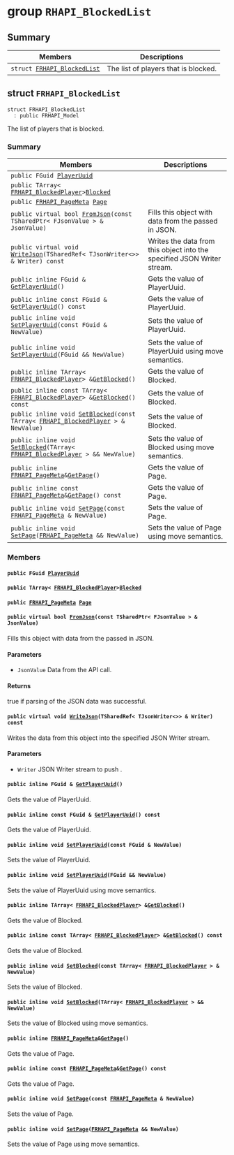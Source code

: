 # group `RHAPI_BlockedList` <a id="group__RHAPI__BlockedList"></a>

## Summary

 Members                        | Descriptions                                
--------------------------------|---------------------------------------------
`struct `[`FRHAPI_BlockedList`](#structFRHAPI__BlockedList) | The list of players that is blocked.

## struct `FRHAPI_BlockedList` <a id="structFRHAPI__BlockedList"></a>

```
struct FRHAPI_BlockedList
  : public FRHAPI_Model
```

The list of players that is blocked.

### Summary

 Members                        | Descriptions                                
--------------------------------|---------------------------------------------
`public FGuid `[`PlayerUuid`](#structFRHAPI__BlockedList_1a81ca3ffaaa57933136d4e34c898eaf59) | 
`public TArray< `[`FRHAPI_BlockedPlayer`](RHAPI_BlockedPlayer.md#structFRHAPI__BlockedPlayer)` > `[`Blocked`](#structFRHAPI__BlockedList_1a9513852bd685b421e1d530d4c5fef82b) | 
`public `[`FRHAPI_PageMeta`](RHAPI_PageMeta.md#structFRHAPI__PageMeta)` `[`Page`](#structFRHAPI__BlockedList_1a8744288d16432ddc662e34b3390c569a) | 
`public virtual bool `[`FromJson`](#structFRHAPI__BlockedList_1a4777a3c2c7202d9cb8b8d04f433fdb1d)`(const TSharedPtr< FJsonValue > & JsonValue)` | Fills this object with data from the passed in JSON.
`public virtual void `[`WriteJson`](#structFRHAPI__BlockedList_1a86a943e21ccd5a660b10343c57622437)`(TSharedRef< TJsonWriter<>> & Writer) const` | Writes the data from this object into the specified JSON Writer stream.
`public inline FGuid & `[`GetPlayerUuid`](#structFRHAPI__BlockedList_1a5396c01063e705f35bed44517fb57d9e)`()` | Gets the value of PlayerUuid.
`public inline const FGuid & `[`GetPlayerUuid`](#structFRHAPI__BlockedList_1a5788033debdec806a353b479d52e3774)`() const` | Gets the value of PlayerUuid.
`public inline void `[`SetPlayerUuid`](#structFRHAPI__BlockedList_1a26d6054ecdf24c515ce7749f412a6140)`(const FGuid & NewValue)` | Sets the value of PlayerUuid.
`public inline void `[`SetPlayerUuid`](#structFRHAPI__BlockedList_1aa0ea19463fe4ba100d25d1661be0868a)`(FGuid && NewValue)` | Sets the value of PlayerUuid using move semantics.
`public inline TArray< `[`FRHAPI_BlockedPlayer`](RHAPI_BlockedPlayer.md#structFRHAPI__BlockedPlayer)` > & `[`GetBlocked`](#structFRHAPI__BlockedList_1aefc67b5c3763f47afd921a641856edc1)`()` | Gets the value of Blocked.
`public inline const TArray< `[`FRHAPI_BlockedPlayer`](RHAPI_BlockedPlayer.md#structFRHAPI__BlockedPlayer)` > & `[`GetBlocked`](#structFRHAPI__BlockedList_1aacc7a644b18e06511b937af710e3134f)`() const` | Gets the value of Blocked.
`public inline void `[`SetBlocked`](#structFRHAPI__BlockedList_1afef205e20075490463940b9393c1dcec)`(const TArray< `[`FRHAPI_BlockedPlayer`](RHAPI_BlockedPlayer.md#structFRHAPI__BlockedPlayer)` > & NewValue)` | Sets the value of Blocked.
`public inline void `[`SetBlocked`](#structFRHAPI__BlockedList_1a93a0033990c27d6d15115041104038a3)`(TArray< `[`FRHAPI_BlockedPlayer`](RHAPI_BlockedPlayer.md#structFRHAPI__BlockedPlayer)` > && NewValue)` | Sets the value of Blocked using move semantics.
`public inline `[`FRHAPI_PageMeta`](RHAPI_PageMeta.md#structFRHAPI__PageMeta)` & `[`GetPage`](#structFRHAPI__BlockedList_1abe000a32ad378198993a9e59888d677a)`()` | Gets the value of Page.
`public inline const `[`FRHAPI_PageMeta`](RHAPI_PageMeta.md#structFRHAPI__PageMeta)` & `[`GetPage`](#structFRHAPI__BlockedList_1a7f06d404b524b06615fd6c6ddaaf8e3c)`() const` | Gets the value of Page.
`public inline void `[`SetPage`](#structFRHAPI__BlockedList_1a6fc7b54316eb87c4eb6bdb611ce8a61e)`(const `[`FRHAPI_PageMeta`](RHAPI_PageMeta.md#structFRHAPI__PageMeta)` & NewValue)` | Sets the value of Page.
`public inline void `[`SetPage`](#structFRHAPI__BlockedList_1a30fb051a344bb134e36fd43cdea5ed05)`(`[`FRHAPI_PageMeta`](RHAPI_PageMeta.md#structFRHAPI__PageMeta)` && NewValue)` | Sets the value of Page using move semantics.

### Members

#### `public FGuid `[`PlayerUuid`](#structFRHAPI__BlockedList_1a81ca3ffaaa57933136d4e34c898eaf59) <a id="structFRHAPI__BlockedList_1a81ca3ffaaa57933136d4e34c898eaf59"></a>

#### `public TArray< `[`FRHAPI_BlockedPlayer`](RHAPI_BlockedPlayer.md#structFRHAPI__BlockedPlayer)` > `[`Blocked`](#structFRHAPI__BlockedList_1a9513852bd685b421e1d530d4c5fef82b) <a id="structFRHAPI__BlockedList_1a9513852bd685b421e1d530d4c5fef82b"></a>

#### `public `[`FRHAPI_PageMeta`](RHAPI_PageMeta.md#structFRHAPI__PageMeta)` `[`Page`](#structFRHAPI__BlockedList_1a8744288d16432ddc662e34b3390c569a) <a id="structFRHAPI__BlockedList_1a8744288d16432ddc662e34b3390c569a"></a>

#### `public virtual bool `[`FromJson`](#structFRHAPI__BlockedList_1a4777a3c2c7202d9cb8b8d04f433fdb1d)`(const TSharedPtr< FJsonValue > & JsonValue)` <a id="structFRHAPI__BlockedList_1a4777a3c2c7202d9cb8b8d04f433fdb1d"></a>

Fills this object with data from the passed in JSON.

#### Parameters
* `JsonValue` Data from the API call.

#### Returns
true if parsing of the JSON data was successful.

#### `public virtual void `[`WriteJson`](#structFRHAPI__BlockedList_1a86a943e21ccd5a660b10343c57622437)`(TSharedRef< TJsonWriter<>> & Writer) const` <a id="structFRHAPI__BlockedList_1a86a943e21ccd5a660b10343c57622437"></a>

Writes the data from this object into the specified JSON Writer stream.

#### Parameters
* `Writer` JSON Writer stream to push .

#### `public inline FGuid & `[`GetPlayerUuid`](#structFRHAPI__BlockedList_1a5396c01063e705f35bed44517fb57d9e)`()` <a id="structFRHAPI__BlockedList_1a5396c01063e705f35bed44517fb57d9e"></a>

Gets the value of PlayerUuid.

#### `public inline const FGuid & `[`GetPlayerUuid`](#structFRHAPI__BlockedList_1a5788033debdec806a353b479d52e3774)`() const` <a id="structFRHAPI__BlockedList_1a5788033debdec806a353b479d52e3774"></a>

Gets the value of PlayerUuid.

#### `public inline void `[`SetPlayerUuid`](#structFRHAPI__BlockedList_1a26d6054ecdf24c515ce7749f412a6140)`(const FGuid & NewValue)` <a id="structFRHAPI__BlockedList_1a26d6054ecdf24c515ce7749f412a6140"></a>

Sets the value of PlayerUuid.

#### `public inline void `[`SetPlayerUuid`](#structFRHAPI__BlockedList_1aa0ea19463fe4ba100d25d1661be0868a)`(FGuid && NewValue)` <a id="structFRHAPI__BlockedList_1aa0ea19463fe4ba100d25d1661be0868a"></a>

Sets the value of PlayerUuid using move semantics.

#### `public inline TArray< `[`FRHAPI_BlockedPlayer`](RHAPI_BlockedPlayer.md#structFRHAPI__BlockedPlayer)` > & `[`GetBlocked`](#structFRHAPI__BlockedList_1aefc67b5c3763f47afd921a641856edc1)`()` <a id="structFRHAPI__BlockedList_1aefc67b5c3763f47afd921a641856edc1"></a>

Gets the value of Blocked.

#### `public inline const TArray< `[`FRHAPI_BlockedPlayer`](RHAPI_BlockedPlayer.md#structFRHAPI__BlockedPlayer)` > & `[`GetBlocked`](#structFRHAPI__BlockedList_1aacc7a644b18e06511b937af710e3134f)`() const` <a id="structFRHAPI__BlockedList_1aacc7a644b18e06511b937af710e3134f"></a>

Gets the value of Blocked.

#### `public inline void `[`SetBlocked`](#structFRHAPI__BlockedList_1afef205e20075490463940b9393c1dcec)`(const TArray< `[`FRHAPI_BlockedPlayer`](RHAPI_BlockedPlayer.md#structFRHAPI__BlockedPlayer)` > & NewValue)` <a id="structFRHAPI__BlockedList_1afef205e20075490463940b9393c1dcec"></a>

Sets the value of Blocked.

#### `public inline void `[`SetBlocked`](#structFRHAPI__BlockedList_1a93a0033990c27d6d15115041104038a3)`(TArray< `[`FRHAPI_BlockedPlayer`](RHAPI_BlockedPlayer.md#structFRHAPI__BlockedPlayer)` > && NewValue)` <a id="structFRHAPI__BlockedList_1a93a0033990c27d6d15115041104038a3"></a>

Sets the value of Blocked using move semantics.

#### `public inline `[`FRHAPI_PageMeta`](RHAPI_PageMeta.md#structFRHAPI__PageMeta)` & `[`GetPage`](#structFRHAPI__BlockedList_1abe000a32ad378198993a9e59888d677a)`()` <a id="structFRHAPI__BlockedList_1abe000a32ad378198993a9e59888d677a"></a>

Gets the value of Page.

#### `public inline const `[`FRHAPI_PageMeta`](RHAPI_PageMeta.md#structFRHAPI__PageMeta)` & `[`GetPage`](#structFRHAPI__BlockedList_1a7f06d404b524b06615fd6c6ddaaf8e3c)`() const` <a id="structFRHAPI__BlockedList_1a7f06d404b524b06615fd6c6ddaaf8e3c"></a>

Gets the value of Page.

#### `public inline void `[`SetPage`](#structFRHAPI__BlockedList_1a6fc7b54316eb87c4eb6bdb611ce8a61e)`(const `[`FRHAPI_PageMeta`](RHAPI_PageMeta.md#structFRHAPI__PageMeta)` & NewValue)` <a id="structFRHAPI__BlockedList_1a6fc7b54316eb87c4eb6bdb611ce8a61e"></a>

Sets the value of Page.

#### `public inline void `[`SetPage`](#structFRHAPI__BlockedList_1a30fb051a344bb134e36fd43cdea5ed05)`(`[`FRHAPI_PageMeta`](RHAPI_PageMeta.md#structFRHAPI__PageMeta)` && NewValue)` <a id="structFRHAPI__BlockedList_1a30fb051a344bb134e36fd43cdea5ed05"></a>

Sets the value of Page using move semantics.

